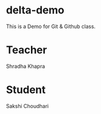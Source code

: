 # delta-demo
This is a Demo for Git &amp; Github class.

# Teacher
Shradha Khapra

# Student
Sakshi Choudhari


